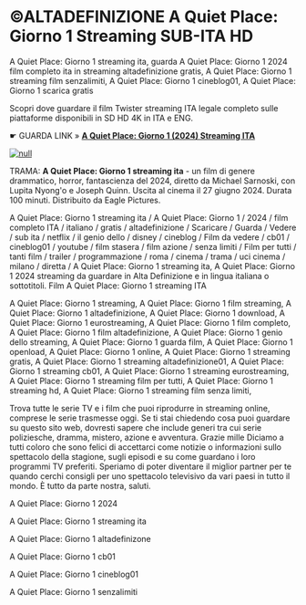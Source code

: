# ©ALTADEFINIZIONE A Quiet Place: Giorno 1 Streaming SUB-ITA HD

A Quiet Place: Giorno 1 streaming ita, guarda A Quiet Place: Giorno 1 2024 film completo ita in streaming altadefinizione gratis, A Quiet Place: Giorno 1 streaming film senzalimiti, A Quiet Place: Giorno 1 cineblog01, A Quiet Place: Giorno 1 scarica gratis

Scopri dove guardare il film Twister streaming ITA legale completo sulle piattaforme disponibili in SD HD 4K in ITA e ENG.

☛ GUARDA LINK » **[A Quiet Place: Giorno 1 (2024) Streaming ITA](https://popcorn-tv.online/it/movie/762441/a-quiet-place-giorno-1)**

[![null](https://static.vecteezy.com/system/resources/thumbnails/034/325/871/small_2x/play-button-animation-play-and-music-icon-free-video.jpg)](https://popcorn-tv.online/it/movie/762441/a-quiet-place-giorno-1)

TRAMA: **A Quiet Place: Giorno 1 streaming ita** - un film di genere drammatico, horror, fantascienza del 2024, diretto da Michael Sarnoski, con Lupita Nyong'o e Joseph Quinn. Uscita al cinema il 27 giugno 2024. Durata 100 minuti. Distribuito da Eagle Pictures.

A Quiet Place: Giorno 1 streaming ita / A Quiet Place: Giorno 1 / 2024 / film completo ITA / italiano / gratis / altadefinizione / Scaricare / Guarda / Vedere / sub ita / netflix / il genio dello / disney / cineblog / Film da vedere / cb01 / cineblog01 / youtube / film stasera / film azione / senza limiti / Film per tutti / tanti film / trailer / programmazione / roma / cinema / trama / uci cinema / milano / diretta / A Quiet Place: Giorno 1 streaming ita, A Quiet Place: Giorno 1 2024 streaming da guardare in Alta Definizione e in lingua italiana o sottotitoli. Film A Quiet Place: Giorno 1 streaming ITA

A Quiet Place: Giorno 1 streaming, A Quiet Place: Giorno 1 film streaming, A Quiet Place: Giorno 1 altadefinizione, A Quiet Place: Giorno 1 download, A Quiet Place: Giorno 1 eurostreaming, A Quiet Place: Giorno 1 film completo, A Quiet Place: Giorno 1 film altadefinizione, A Quiet Place: Giorno 1 genio dello streaming, A Quiet Place: Giorno 1 guarda film, A Quiet Place: Giorno 1 openload, A Quiet Place: Giorno 1 online, A Quiet Place: Giorno 1 streaming gratis, A Quiet Place: Giorno 1 streaming altadefinizione01, A Quiet Place: Giorno 1 streaming cb01, A Quiet Place: Giorno 1 streaming eurostreaming, A Quiet Place: Giorno 1 streaming film per tutti, A Quiet Place: Giorno 1 streaming hd, A Quiet Place: Giorno 1 streaming film senza limiti,

Trova tutte le serie TV e i film che puoi riprodurre in streaming online, comprese le serie trasmesse oggi. Se ti stai chiedendo cosa puoi guardare su questo sito web, dovresti sapere che include generi tra cui serie poliziesche, dramma, mistero, azione e avventura. Grazie mille Diciamo a tutti coloro che sono felici di accettarci come notizie o informazioni sullo spettacolo della stagione, sugli episodi e su come guardano i loro programmi TV preferiti. Speriamo di poter diventare il miglior partner per te quando cerchi consigli per uno spettacolo televisivo da vari paesi in tutto il mondo. È tutto da parte nostra, saluti.

A Quiet Place: Giorno 1 2024

A Quiet Place: Giorno 1 streaming ita

A Quiet Place: Giorno 1 altadefinizone

A Quiet Place: Giorno 1 cb01

A Quiet Place: Giorno 1 cineblog01

A Quiet Place: Giorno 1 senzalimiti
